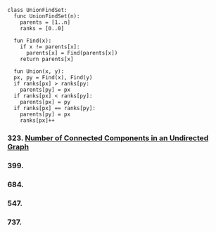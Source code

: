 ```
class UnionFindSet:
  func UnionFindSet(n):
    parents = [1..n]
    ranks = [0..0]
  
  fun Find(x):
    if x != parents[x]:
      parents[x] = Find(parents[x])
    return parents[x]
   
  fun Union(x, y):
  px, py = Find(x), Find(y)
  if ranks[px] > ranks[py:
    parents[py] = px
  if ranks[px] < ranks[py]:
    parents[px] = py
  if ranks[px] == ranks[py]:
    parents[py] = px
    ranks[px]++
```

### 323. [Number of Connected Components in an Undirected Graph]()

### 399.

### 684.

### 547.

### 737.


